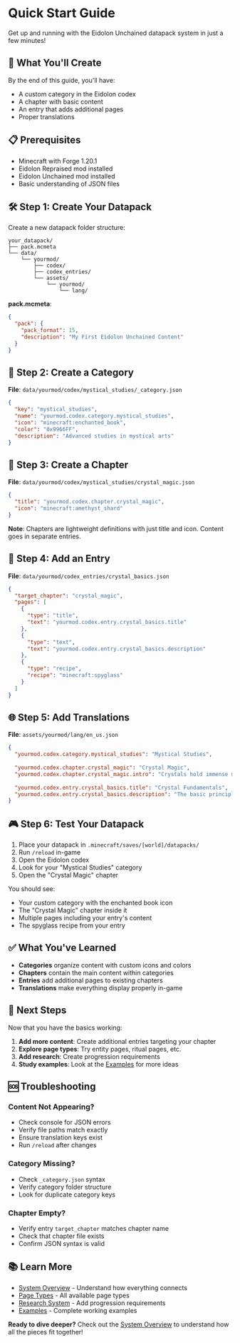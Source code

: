 # Quick Start Guide

Get up and running with the Eidolon Unchained datapack system in just a few minutes!

## 🚀 What You'll Create

By the end of this guide, you'll have:
- A custom category in the Eidolon codex
- A chapter with basic content
- An entry that adds additional pages
- Proper translations

## 📋 Prerequisites

- Minecraft with Forge 1.20.1
- Eidolon Repraised mod installed
- Eidolon Unchained mod installed
- Basic understanding of JSON files

## 🛠️ Step 1: Create Your Datapack

Create a new datapack folder structure:

```
your_datapack/
├── pack.mcmeta
└── data/
    └── yourmod/
        ├── codex/
        ├── codex_entries/
        └── assets/
            └── yourmod/
                └── lang/
```

**pack.mcmeta**:
```json
{
  "pack": {
    "pack_format": 15,
    "description": "My First Eidolon Unchained Content"
  }
}
```

## 📁 Step 2: Create a Category

**File**: `data/yourmod/codex/mystical_studies/_category.json`
```json
{
  "key": "mystical_studies",
  "name": "yourmod.codex.category.mystical_studies",
  "icon": "minecraft:enchanted_book",
  "color": "0x9966FF",
  "description": "Advanced studies in mystical arts"
}
```

## 📖 Step 3: Create a Chapter

**File**: `data/yourmod/codex/mystical_studies/crystal_magic.json`
```json
{
  "title": "yourmod.codex.chapter.crystal_magic",
  "icon": "minecraft:amethyst_shard"
}
```

**Note**: Chapters are lightweight definitions with just title and icon. Content goes in separate entries.

## 📝 Step 4: Add an Entry

**File**: `data/yourmod/codex_entries/crystal_basics.json`
```json
{
  "target_chapter": "crystal_magic",
  "pages": [
    {
      "type": "title",
      "text": "yourmod.codex.entry.crystal_basics.title"
    },
    {
      "type": "text",
      "text": "yourmod.codex.entry.crystal_basics.description"
    },
    {
      "type": "recipe",
      "recipe": "minecraft:spyglass"
    }
  ]
}
```

## 🌐 Step 5: Add Translations

**File**: `assets/yourmod/lang/en_us.json`
```json
{
  "yourmod.codex.category.mystical_studies": "Mystical Studies",
  
  "yourmod.codex.chapter.crystal_magic": "Crystal Magic",
  "yourmod.codex.chapter.crystal_magic.intro": "Crystals hold immense magical potential when properly understood and manipulated.",
  
  "yourmod.codex.entry.crystal_basics.title": "Crystal Fundamentals",
  "yourmod.codex.entry.crystal_basics.description": "The basic principles of crystal magic begin with understanding the natural resonance frequencies of different crystal types."
}
```

## 🎮 Step 6: Test Your Datapack

1. Place your datapack in `.minecraft/saves/[world]/datapacks/`
2. Run `/reload` in-game
3. Open the Eidolon codex
4. Look for your "Mystical Studies" category
5. Open the "Crystal Magic" chapter

You should see:
- Your custom category with the enchanted book icon
- The "Crystal Magic" chapter inside it
- Multiple pages including your entry's content
- The spyglass recipe from your entry

## ✅ What You've Learned

- **Categories** organize content with custom icons and colors
- **Chapters** contain the main content within categories  
- **Entries** add additional pages to existing chapters
- **Translations** make everything display properly in-game

## 🔄 Next Steps

Now that you have the basics working:

1. **Add more content**: Create additional entries targeting your chapter
2. **Explore page types**: Try entity pages, ritual pages, etc.
3. **Add research**: Create progression requirements
4. **Study examples**: Look at the [Examples](examples.md) for more ideas

## 🆘 Troubleshooting

### Content Not Appearing?
- Check console for JSON errors
- Verify file paths match exactly
- Ensure translation keys exist
- Run `/reload` after changes

### Category Missing?
- Check `_category.json` syntax
- Verify category folder structure
- Look for duplicate category keys

### Chapter Empty?
- Verify entry `target_chapter` matches chapter name
- Check that chapter file exists
- Confirm JSON syntax is valid

## 📚 Learn More

- [System Overview](system-overview.md) - Understand how everything connects
- [Page Types](page-types.md) - All available page types
- [Research System](research-system.md) - Add progression requirements
- [Examples](examples.md) - Complete working examples

**Ready to dive deeper?** Check out the [System Overview](system-overview.md) to understand how all the pieces fit together!
